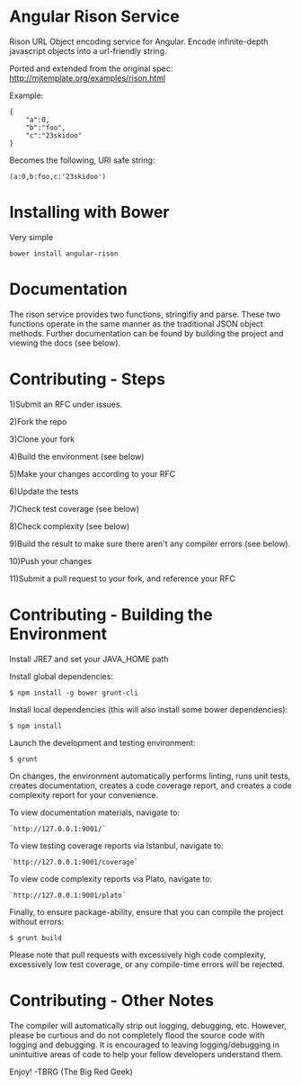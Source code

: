 Angular Rison Service
=====================

Rison URL Object encoding service for Angular.  Encode infinite-depth javascript objects into a url-friendly string.

Ported and extended from the original spec: http://mjtemplate.org/examples/rison.html


Example:

    {
		"a":0,
		"b":"foo",
		"c":"23skidoo"
	}

Becomes the following, URI safe string:

	(a:0,b:foo,c:'23skidoo')

Installing with Bower
=====================
Very simple
    
    bower install angular-rison


Documentation
=============
The rison service provides two functions, stringifiy and parse.  These two functions operate in the same manner as the traditional JSON object methods.  Further documentation can be found by building the project and viewing the docs (see below).


Contributing - Steps
====================

1)Submit an RFC under issues.

2)Fork the repo

3)Clone your fork

4)Build the environment (see below)

5)Make your changes according to your RFC

6)Update the tests 

7)Check test coverage (see below)

8)Check complexity (see below) 

9)Build the result to make sure there aren't any compiler errors (see below).

10)Push your changes

11)Submit a pull request to your fork, and reference your RFC


Contributing - Building the Environment
=======================================

Install JRE7 and set your JAVA_HOME path

Install global dependencies:
    
    $ npm install -g bower grunt-cli

Install local dependencies (this will also install some bower dependencies):
    
    $ npm install

Launch the development and testing environment:
    
    $ grunt

On changes, the environment automatically performs linting, runs unit tests, creates documentation, creates a code coverage report, and creates a code complexity report for your convenience.

To view documentation materials, navigate to:

    `http://127.0.0.1:9001/`

To view testing coverage reports via Istanbul, navigate to:

    `http://127.0.0.1:9001/coverage`

To view code complexity reports via Plato, navigate to:

    `http://127.0.0.1:9001/plato`

Finally, to ensure package-ability, ensure that you can compile the project without errors:

    $ grunt build


Please note that pull requests with excessively high code complexity, excessively low test coverage, or any compile-time errors will be rejected.


Contributing - Other Notes
==========================

The compiler will automatically strip out logging, debugging, etc.  However, please be curtious and do not completely flood the source code with logging and debugging.  It is encouraged to leaving logging/debugging in unintuitive areas of code to help your fellow developers understand them.

Enjoy!
-TBRG (The Big Red Geek)
